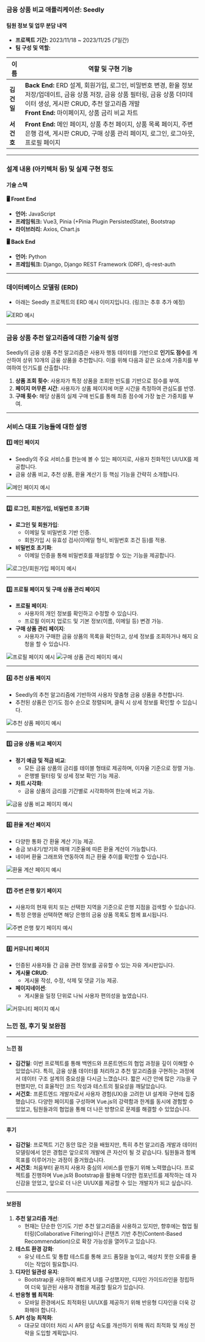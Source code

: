 ### 금융 상품 비교 애플리케이션: Seedly

#### 팀원 정보 및 업무 분담 내역
- **프로젝트 기간:** 2023/11/18 ~ 2023/11/25 (7일간)
- **팀 구성 및 역할:**

| 이름       | 역할 및 구현 기능 |
|------------|-------------------|
| **김건일** | **Back End:** ERD 설계, 회원가입, 로그인, 비밀번호 변경, 환율 정보 저장/업데이트, 금융 상품 저장, 금융 상품 필터링, 금융 상품 더미데이터 생성, 게시판 CRUD, 추천 알고리즘 개발<br>**Front End:** 마이페이지, 상품 금리 비교 차트 |
| **서건호** | **Front End:** 메인 페이지, 상품 추천 페이지, 상품 목록 페이지, 주변 은행 검색, 게시판 CRUD, 구매 상품 관리 페이지, 로그인, 로그아웃, 프로필 페이지 |

---

### 설계 내용 (아키텍처 등) 및 실제 구현 정도

#### 기술 스택

**🖥 Front End**
- **언어:** JavaScript
- **프레임워크:** Vue3, Pinia (+Pinia Plugin PersistedState), Bootstrap
- **라이브러리:** Axios, Chart.js

**🖥 Back End**
- **언어:** Python
- **프레임워크:** Django, Django REST Framework (DRF), dj-rest-auth

---

### 데이터베이스 모델링 (ERD)

- 아래는 Seedly 프로젝트의 ERD 예시 이미지입니다. (링크는 추후 추가 예정)

![ERD 예시](https://user-images.githubusercontent.com/example/ERD-example.png)

---

### 금융 상품 추천 알고리즘에 대한 기술적 설명

Seedly의 금융 상품 추천 알고리즘은 사용자 행동 데이터를 기반으로 **인기도 점수**를 계산하여 상위 10개의 금융 상품을 추천합니다. 이를 위해 다음과 같은 요소에 가중치를 부여하여 인기도를 산출합니다:

1. **상품 조회 횟수**: 사용자가 특정 상품을 조회한 빈도를 기반으로 점수를 부여.
2. **페이지 머무른 시간**: 사용자가 상품 페이지에 머문 시간을 측정하여 관심도를 반영.
3. **구매 횟수**: 해당 상품의 실제 구매 빈도를 통해 최종 점수에 가장 높은 가중치를 부여.

---

### 서비스 대표 기능들에 대한 설명


#### 1️⃣ 메인 페이지
- Seedly의 주요 서비스를 한눈에 볼 수 있는 페이지로, 사용자 친화적인 UI/UX를 제공합니다.
- 금융 상품 비교, 추천 상품, 환율 계산기 등 핵심 기능을 간략히 소개합니다.

![메인 페이지 예시](https://via.placeholder.com/800x400?text=메인+페이지+예시)

---

#### 2️⃣ 로그인, 회원가입, 비밀번호 초기화
- **로그인 및 회원가입**:
  - 이메일 및 비밀번호 기반 인증.
  - 회원가입 시 유효성 검사(이메일 형식, 비밀번호 조건 등)를 적용.
- **비밀번호 초기화**:
  - 이메일 인증을 통해 비밀번호를 재설정할 수 있는 기능을 제공합니다.

![로그인/회원가입 페이지 예시](https://via.placeholder.com/800x400?text=로그인+및+회원가입+페이지+예시)

---

#### 3️⃣ 프로필 페이지 및 구매 상품 관리 페이지
- **프로필 페이지**:
  - 사용자의 개인 정보를 확인하고 수정할 수 있습니다.
  - 프로필 이미지 업로드 및 기본 정보(이름, 이메일 등) 변경 가능.
- **구매 상품 관리 페이지**:
  - 사용자가 구매한 금융 상품의 목록을 확인하고, 상세 정보를 조회하거나 해지 요청을 할 수 있습니다.

![프로필 페이지 예시](https://via.placeholder.com/800x400?text=프로필+페이지+예시)
![구매 상품 관리 페이지 예시](https://via.placeholder.com/800x400?text=구매+상품+관리+페이지+예시)

---

#### 4️⃣ 추천 상품 페이지
- Seedly의 추천 알고리즘에 기반하여 사용자 맞춤형 금융 상품을 추천합니다.
- 추천된 상품은 인기도 점수 순으로 정렬되며, 클릭 시 상세 정보를 확인할 수 있습니다.

![추천 상품 페이지 예시](https://via.placeholder.com/800x400?text=추천+상품+페이지+예시)

---

#### 5️⃣ 금융 상품 비교 페이지
- **정기 예금 및 적금 비교**:
  - 모든 금융 상품의 금리를 테이블 형태로 제공하며, 이자율 기준으로 정렬 가능.
  - 은행별 필터링 및 상세 정보 확인 기능 제공.
- **차트 시각화**:
  - 금융 상품의 금리를 기간별로 시각화하여 한눈에 비교 가능.

![금융 상품 비교 페이지 예시](https://via.placeholder.com/800x400?text=금융+상품+비교+페이지+예시)

---

#### 6️⃣ 환율 계산 페이지
- 다양한 통화 간 환율 계산 기능 제공.
- 송금 보내기/받기와 매매 기준율에 따른 환율 계산이 가능합니다.
- 네이버 환율 그래프와 연동하여 최근 환율 추이를 확인할 수 있습니다.

![환율 계산 페이지 예시](https://via.placeholder.com/800x400?text=환율+계산+페이지+예시)

---

#### 7️⃣ 주변 은행 찾기 페이지
- 사용자의 현재 위치 또는 선택한 지역을 기준으로 은행 지점을 검색할 수 있습니다.
- 특정 은행을 선택하면 해당 은행의 금융 상품 목록도 함께 표시됩니다.

![주변 은행 찾기 페이지 예시](https://via.placeholder.com/800x400?text=주변+은행+찾기+페이지+예시)

---

#### 8️⃣ 커뮤니티 페이지
- 인증된 사용자들 간 금융 관련 정보를 공유할 수 있는 자유 게시판입니다.
- **게시물 CRUD**:
  - 게시물 작성, 수정, 삭제 및 댓글 기능 제공.
- **페이지네이션**:
  - 게시물을 일정 단위로 나눠 사용자 편의성을 높였습니다.

![커뮤니티 페이지 예시](https://via.placeholder.com/800x400?text=커뮤니티+페이지+예시)

### 느낀 점, 후기 및 보완점

---

#### 느낀 점
- **김건일**: 이번 프로젝트를 통해 백엔드와 프론트엔드의 협업 과정을 깊이 이해할 수 있었습니다. 특히, 금융 상품 데이터를 처리하고 추천 알고리즘을 구현하는 과정에서 데이터 구조 설계의 중요성을 다시금 느꼈습니다. 짧은 시간 안에 많은 기능을 구현했지만, 더 효율적인 코드 작성과 테스트의 필요성을 깨달았습니다.
- **서건호**: 프론트엔드 개발자로서 사용자 경험(UX)을 고려한 UI 설계와 구현에 집중했습니다. 다양한 페이지를 구성하며 Vue.js의 강력함과 한계를 동시에 경험할 수 있었고, 팀원들과의 협업을 통해 더 나은 방향으로 문제를 해결할 수 있었습니다.

---

#### 후기
- **김건일**: 프로젝트 기간 동안 많은 것을 배웠지만, 특히 추천 알고리즘 개발과 데이터 모델링에서 얻은 경험은 앞으로의 개발에 큰 자산이 될 것 같습니다. 팀원들과 함께 목표를 이루어가는 과정이 즐거웠습니다.
- **서건호**: 처음부터 끝까지 사용자 중심의 서비스를 만들기 위해 노력했습니다. 프로젝트를 진행하며 Vue.js와 Bootstrap을 활용해 다양한 컴포넌트를 제작하는 데 자신감을 얻었고, 앞으로 더 나은 UI/UX를 제공할 수 있는 개발자가 되고 싶습니다.

---

#### 보완점
1. **추천 알고리즘 개선**:
   - 현재는 단순한 인기도 기반 추천 알고리즘을 사용하고 있지만, 향후에는 협업 필터링(Collaborative Filtering)이나 콘텐츠 기반 추천(Content-Based Recommendation)으로 확장 가능성을 열어두고 있습니다.
2. **테스트 환경 강화**:
   - 유닛 테스트 및 통합 테스트를 통해 코드 품질을 높이고, 예상치 못한 오류를 줄이는 작업이 필요합니다.
3. **디자인 일관성 유지**:
   - Bootstrap을 사용하여 빠르게 UI를 구성했지만, 디자인 가이드라인을 정립하여 더욱 일관된 사용자 경험을 제공할 필요가 있습니다.
4. **반응형 웹 최적화**:
   - 모바일 환경에서도 최적화된 UI/UX를 제공하기 위해 반응형 디자인을 더욱 강화해야 합니다.
5. **API 성능 최적화**:
   - 대규모 데이터 처리 시 API 응답 속도를 개선하기 위해 쿼리 최적화 및 캐싱 전략을 도입할 계획입니다.


<!-- 
#### 알고리즘 작동 방식
1. **데이터 수집**:
   - 사용자 행동 데이터(조회 횟수, 머무른 시간, 구매 기록)를 실시간으로 수집.
   - 데이터는 로그 파일 또는 데이터베이스에 저장.

2. **가중치 계산**:
   - 각 행동 요소(조회, 머무른 시간, 구매)에 대해 가중치를 설정.
   - 예를 들어:
     - 조회 횟수: 0.3
     - 머무른 시간: 0.2
     - 구매 횟수: 0.5
   - 각 요소의 점수를 합산하여 최종 인기도 점수를 계산.

3. **상위 상품 선정**:
   - 계산된 인기도 점수를 기준으로 금융 상품을 정렬.
   - 상위 10개의 상품을 사용자에게 추천.

4. **실시간 업데이트**:
   - 사용자의 최신 행동 데이터를 반영하여 추천 리스트를 실시간으로 갱신.

---

#### 추가 고려 사항
- **콜드 스타트 문제 해결**:
  - 신규 사용자나 데이터가 부족한 경우, 전체 사용자 데이터를 기반으로 인기 있는 금융 상품을 추천.
- **개인화 추천**:
  - 사용자의 과거 행동 데이터를 분석하여 개인화된 추천 리스트를 제공.
- **추천 정확도 평가**:
  - NDCG, Precision, Recall 등의 지표를 활용해 추천 시스템의 성능을 주기적으로 평가.

Seedly의 알고리즘은 단순한 인기도 기반 추천에서 출발하지만, 향후에는 협업 필터링(Collaborative Filtering)이나 딥러닝 기반 모델로 확장 가능성을 열어두고 있습니다. -->